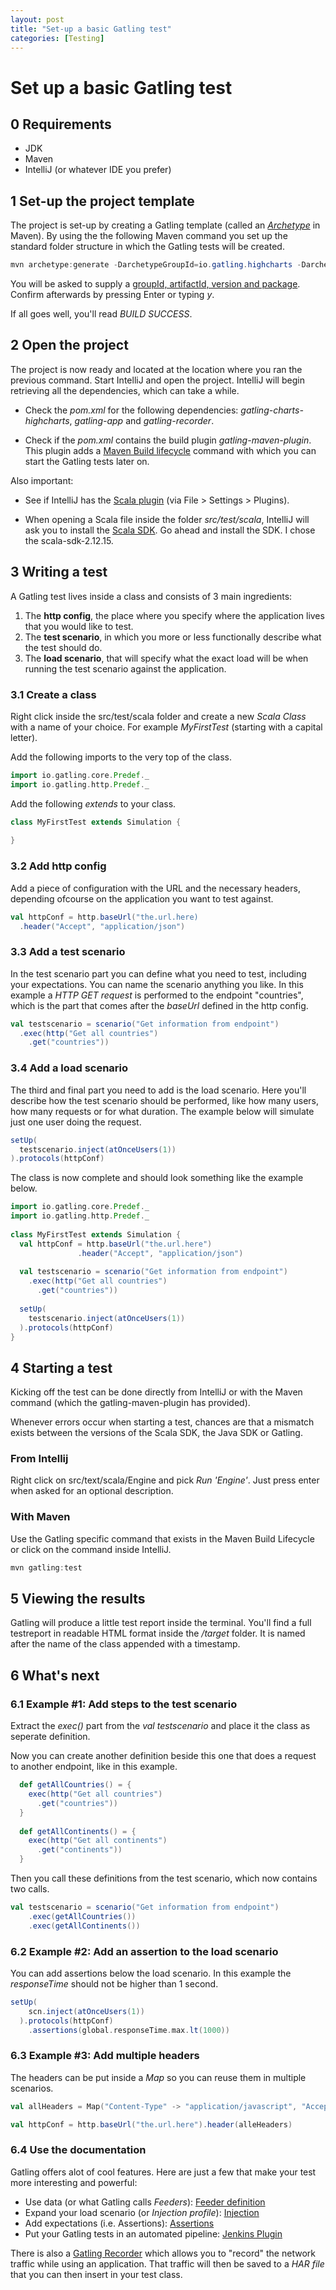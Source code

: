 ```yaml
---
layout: post
title: "Set-up a basic Gatling test"
categories: [Testing]
---
```


# Set up a basic Gatling test

## 0 Requirements

- JDK
- Maven
- IntelliJ (or whatever IDE you prefer)
  
## 1 Set-up the project template

The project is set-up by creating a Gatling template (called an [*Archetype*](https://maven.apache.org/guides/introduction/introduction-to-archetypes.html) in Maven). By using the the following Maven command you set up the standard folder structure in which the Gatling tests will be created.

```powershell
mvn archetype:generate -DarchetypeGroupId=io.gatling.highcharts -DarchetypeArtifactId=gatling-highcharts-maven-archetype
```

You will be asked to supply a [groupId, artifactId, version and package](https://maven.apache.org/guides/mini/guide-naming-conventions.html). Confirm afterwards by pressing Enter or typing *y*.

If all goes well, you'll read *BUILD SUCCESS*.

## 2 Open the project

The project is now ready and located at the location where you ran the previous command. Start IntelliJ and open the project. IntelliJ will begin retrieving all the dependencies, which can take a while.

- Check the *pom.xml* for the following dependencies: *gatling-charts-highcharts*, *gatling-app* and *gatling-recorder*.

- Check if the *pom.xml* contains the build plugin *gatling-maven-plugin*. This plugin adds a [Maven Build lifecycle](https://maven.apache.org/guides/introduction/introduction-to-the-lifecycle.html) command with which you can start the Gatling tests later on.

Also important:

 - See if IntelliJ has the [Scala plugin](https://plugins.jetbrains.com/plugin/1347-scala) (via File > Settings > Plugins).

 - When opening a Scala file inside the folder *src/test/scala*, IntelliJ  will ask you to install the [Scala SDK](https://www.scala-lang.org/). Go ahead and install the SDK. I chose the scala-sdk-2.12.15.

## 3 Writing a test

A Gatling test lives inside a class and consists of 3 main ingredients: 

1. The **http config**, the place where you specify where the application lives that you would like to test.
2. The **test scenario**, in which you more or less functionally describe what the test should do.
3. The **load scenario**, that will specify what the exact load will be when running the test scenario against the application.

### 3.1 Create a class 

Right click inside the src/test/scala folder and create a new *Scala Class* with a name of your choice. For example *MyFirstTest* (starting with a capital letter).

Add the following imports to the very top of the class.

``` scala
import io.gatling.core.Predef._
import io.gatling.http.Predef._
```

Add the following *extends* to your class.

``` scala
class MyFirstTest extends Simulation { 
    
}
```

### 3.2 Add http config

Add a piece of configuration with the URL and the necessary headers, depending ofcourse on the application you want to test against.

``` scala
val httpConf = http.baseUrl("the.url.here)
  .header("Accept", "application/json")
```

### 3.3 Add a test scenario

In the test scenario part you can define what you need to test, including your expectations. You can name the scenario anything you like. In this example a *HTTP GET request* is performed to the endpoint "countries", which is the part that comes after the *baseUrl* defined in the http config.

``` scala
val testscenario = scenario("Get information from endpoint")
  .exec(http("Get all countries")
    .get("countries"))
```

### 3.4 Add a load scenario

The third and final part you need to add is the load scenario. Here you'll describe how the test scenario should be performed, like how many users, how many requests or for what duration. The example below will simulate just one user doing the request.


```scala
setUp(
  testscenario.inject(atOnceUsers(1))
).protocols(httpConf)
```

The class is now complete and should look something like the example below.

```scala
import io.gatling.core.Predef._
import io.gatling.http.Predef._
 
class MyFirstTest extends Simulation { 
  val httpConf = http.baseUrl("the.url.here")
               .header("Accept", "application/json")
 
  val testscenario = scenario("Get information from endpoint")
    .exec(http("Get all countries")
      .get("countries"))
 
  setUp(
    testscenario.inject(atOnceUsers(1))
  ).protocols(httpConf)
}
```

## 4 Starting a test

Kicking off the test can be done directly from IntelliJ or with the Maven command (which the gatling-maven-plugin has provided).

Whenever errors occur when starting a test, chances are that a mismatch exists between the versions of the Scala SDK, the Java SDK or Gatling.

### From Intellij

Right click on src/text/scala/Engine and pick *Run 'Engine'*. Just press enter when asked for an optional description.

### With Maven

Use the Gatling specific command that exists in the Maven Build Lifecycle or click on the command inside IntelliJ.

```powershell
mvn gatling:test
```

## 5 Viewing the results

Gatling will produce a little test report inside the terminal. You'll find a full testreport in readable HTML format inside the */target* folder. It is named after the name of the class appended with a timestamp.

## 6 What's next

### 6.1 Example #1: Add steps to the test scenario

Extract the *exec()* part from the *val testscenario* and place it the class as seperate definition. 

Now you can create another definition beside this one that does a request to another endpoint, like in this example.

``` scala
  def getAllCountries() = {
    exec(http("Get all countries")
      .get("countries"))
  }
 
  def getAllContinents() = {
    exec(http("Get all continents")
      .get("continents"))
  }
```

Then you call these definitions from the test scenario, which now contains two calls.

``` scala
val testscenario = scenario("Get information from endpoint")
    .exec(getAllCountries())
    .exec(getAllContinents())
```

### 6.2 Example #2: Add an assertion to the load scenario

You can add assertions below the load scenario. In this example the *responseTime* should not be higher than 1 second.

``` scala
setUp(
    scn.inject(atOnceUsers(1))
  ).protocols(httpConf)
    .assertions(global.responseTime.max.lt(1000))
```

### 6.3 Example #3: Add multiple headers

The headers can be put inside a *Map* so you can reuse them in multiple scenarios.

``` scala
val allHeaders = Map("Content-Type" -> "application/javascript", "Accept" -> "text/html")

val httpConf = http.baseUrl("the.url.here").header(alleHeaders)
```

### 6.4 Use the documentation

Gatling offers alot of cool features. Here are just a few that make your test more interesting and powerful:

- Use data (or what Gatling calls *Feeders*): [Feeder definition](https://gatling.io/docs/gatling/reference/current/core/session/feeder/)
- Expand your load scenario (or *Injection profile*): [Injection](https://gatling.io/docs/gatling/reference/current/core/injection/)
- Add expectations (i.e. Assertions): [Assertions](https://gatling.io/docs/gatling/reference/current/core/assertions/)
- Put your Gatling tests in an automated pipeline: [Jenkins Plugin](https://gatling.io/docs/gatling/reference/current/extensions/jenkins_plugin/)

There is also a [Gatling Recorder](https://gatling.io/docs/gatling/reference/current/http/recorder/) which allows you to "record" the network traffic while using an application. That traffic will then be saved to a *HAR file* that you can then insert in your test class.